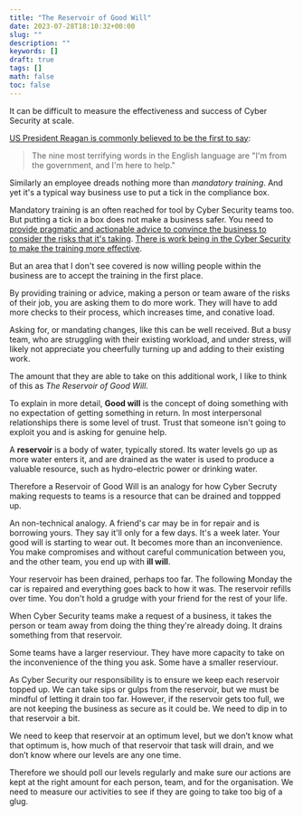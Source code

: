 ```yaml
---
title: "The Reservoir of Good Will"
date: 2023-07-28T18:10:32+00:00
slug: ""
description: ""
keywords: []
draft: true
tags: []
math: false
toc: false
---
```


It can be difficult to measure the effectiveness and success of Cyber Security at scale.

[US President Reagan is commonly believed to be the first to say](https://politics.stackexchange.com/questions/25691/what-did-reagan-mean-when-he-said-the-nine-most-terrifying-words-in-the-englis):

> The nine most terrifying words in the English language are "I'm from the government, and I'm here to help." 

Similarly an employee dreads nothing more than _mandatory training_. And yet it's a typical way business use to put a tick in the compliance box.

Mandatory training is an often reached for tool by Cyber Security teams too. But putting a tick in a box does not make a business safer. You need to [provide pragmatic and actionable advice to convince the business to consider the risks that it's taking](./security-communication.md). [There is work being in the Cyber Security to make the training more effective](./social-marketing.md).

But an area that I don't see covered is now willing people within the business are to accept the training in the first place.

By providing training or advice, making a person or team aware of the risks of their job, you are asking them to do more work. They will have to add more checks to their process, which increases time, and conative load.

Asking for, or mandating changes, like this can be well received. But a busy team, who are struggling with their existing workload, and under stress, will likely not appreciate you cheerfully turning up and adding to their existing work. 

The amount that they are able to take on this additional work, I like to think of this as _The Reservoir of Good Will_.

To explain in more detail, **Good will** is the concept of doing something with no expectation of getting something in return. In most interpersonal relationships there is some level of trust. Trust that someone isn't going to exploit you and is asking for genuine help.

A **reservoir** is a body of water, typically stored. Its water levels go up as more water enters it, and are drained as the water is used to produce a valuable resource, such as hydro-electric power or drinking water.

Therefore a Reservoir of Good Will is an analogy for how Cyber Secruty making requests to teams is a resource that can be drained and toppped up.

An non-technical analogy. A friend's car may be in for repair and is borrowing yours. They say it'll only for a few days. It's a week later. Your good will is starting to wear out. It becomes more than an inconvenience. You make compromises and without careful communication between you, and the other team, you end up with **ill will**.

Your reservoir has been drained, perhaps too far. The following Monday the car is repaired and everything goes back to how it was. The reservoir refills over time. You don't hold a grudge with your friend for the rest of your life.

When Cyber Security teams make a request of a business, it takes the person or team away from doing the thing they're already doing. It drains something from that reservoir.

Some teams have a larger reserviour. They have more capacity to take on the inconvenience of the thing you ask. Some have a smaller reserviour.

As Cyber Security our responsibility is to ensure we keep each reservoir topped up. We can take sips or gulps from the reservoir, but we must be mindful of letting it drain too far. However, if the reservoir gets too full, we are not keeping the business as secure as it could be. We need to dip in to that reservoir a bit.

We need to keep that reservoir at an optimum level, but we don’t know what that optimum is, how much of that reservoir that task will drain, and we don’t know where our levels are any one time.

Therefore we should poll our levels regularly and make sure our actions are kept at the right amount for each person, team, and for the organisation. We need to measure our activities to see if they are going to take too big of a glug.
